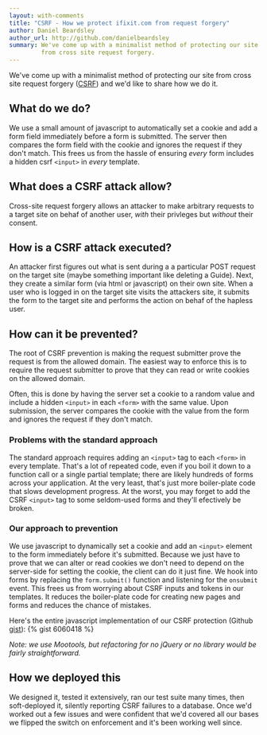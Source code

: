 ```yaml
---
layout: with-comments
title: "CSRF - How we protect ifixit.com from request forgery"
author: Daniel Beardsley
author_url: http://github.com/danielbeardsley
summary: We've come up with a minimalist method of protecting our site
         from cross site request forgery.
---
```


We've come up with a minimalist method of
protecting our site from cross site request forgery ([CSRF][csrf])
and we'd like to share how we do it.

## What do we do?
We use a small amount of javascript
to automatically set a cookie and add a form field
immediately before a form is submitted.
The server then compares the form field with the cookie
and ignores the request if they don't match.
This frees us from the hassle of ensuring *every* form 
includes a hidden csrf `<input>` in *every* template.

## What does a CSRF attack allow?
Cross-site request forgery allows an attacker
to make arbitrary requests to a target site
on behaf of another user,
*with* their privleges but *without* their consent.

## How is a CSRF attack executed?
An attacker first figures out what is sent during a
a particular POST request on the target site
(maybe something important like deleting a Guide).
Next, they create a similar form (via html or javascript) on their own site.
When a user who is logged in on the target site visits the attackers site,
it submits the form to the target site
and performs the action on behaf of the hapless user.

## How can it be prevented?
The root of CSRF prevention
is making the request submitter prove the request is from the allowed domain.
The easiest way to enforce this is to require the request submitter
to prove that they can read or write cookies on the allowed domain.

Often, this is done by having the server set a cookie to a random value
and include a hidden `<input>` in each `<form>` with the same value.
Upon submission, the server
compares the cookie with the value from the form
and ignores the request if they don't match.

### Problems with the standard approach
The standard approach requires
adding an `<input>` tag to each `<form>` in every template.
That's a lot of repeated code,
even if you boil it down to a function call
or a single partial template;
there are likely hundreds of forms across your application.
At the very least, that's just more boiler-plate code
that slows development progress.
At the worst, you may forget to add the CSRF `<input>` tag
to some seldom-used forms and they'll efectively be broken.

### Our approach to prevention
We use javascript to dynamically set a cookie
and add an `<input>` element to the form
immediately before it's submitted.
Because we just have to prove that we can alter or read cookies
we don't need to depend on the server-side for setting the cookie,
the client can do it just fine.
We hook into forms by replacing the `form.submit()` function
and listening for the `onsubmit` event.
This frees us from worrying about CSRF inputs and tokens in our templates.
It reduces the boiler-plate code for creating new pages and forms
and reduces the chance of mistakes.

Here's the entire javascript implementation of our CSRF protection (Github [gist][gist]):
{% gist 6060418 %}

*Note: we use Mootools, but refactoring for no jQuery or no library would be
fairly straightforward.*

## How we deployed this
We designed it, tested it extensively, ran our test suite many times, then
soft-deployed it, silently reporting CSRF failures to a database. Once we'd
worked out a few issues and were confident that we'd covered all our bases we
flipped the switch on enforcement and it's been working well since.

[csrf]:          http://en.wikipedia.org/wiki/CSRF
[gist]:          https://gist.github.com/danielbeardsley/6060418

